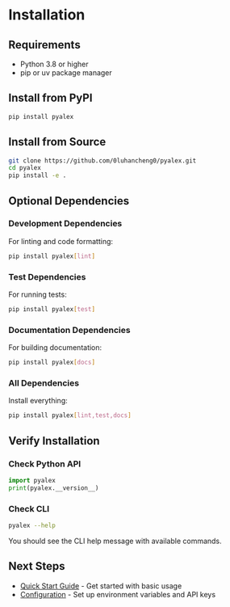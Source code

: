 # Installation

## Requirements

- Python 3.8 or higher
- pip or uv package manager

## Install from PyPI

```bash
pip install pyalex
```

## Install from Source

```bash
git clone https://github.com/0luhancheng0/pyalex.git
cd pyalex
pip install -e .
```

## Optional Dependencies

### Development Dependencies

For linting and code formatting:

```bash
pip install pyalex[lint]
```

### Test Dependencies

For running tests:

```bash
pip install pyalex[test]
```

### Documentation Dependencies

For building documentation:

```bash
pip install pyalex[docs]
```

### All Dependencies

Install everything:

```bash
pip install pyalex[lint,test,docs]
```

## Verify Installation

### Check Python API

```python
import pyalex
print(pyalex.__version__)
```

### Check CLI

```bash
pyalex --help
```

You should see the CLI help message with available commands.

## Next Steps

- [Quick Start Guide](quickstart.md) - Get started with basic usage
- [Configuration](configuration.md) - Set up environment variables and API keys
